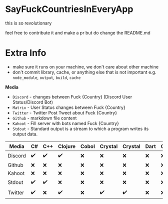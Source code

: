 # SayFuckCountriesInEveryApp

this is so revolutionary

feel free to contribute it and make a pr but do change the README.md

# Extra Info

- make sure it runs on your machine, we don't care about other machine
- don't commit library, cache, or anything else that is not important e.g. `node_module`, `output`, `build`, `cache`

**Media**
- `Discord` - changes between Fuck {Country} (Discord User Status/Discord Bot)
- `Matrix` - User Status changes between Fuck {Country}
- `Twitter` - Twitter Post Tweet about Fuck {Country}
- `Github` - markdown file content
- `Kahoot` - Fill server with bots named Fuck {Country}
- `Stdout` - Standard output is a stream to which a program writes its output data.

<AUTOMATED>

Media|C#|C++|Clojure|Cobol|Crystal|Crystal|Dart|Go|Java|Javascript|Julia|Lua|Nim|Perl|Powershell|Python|Ruby|Rust|Swift
-|-|-|-|-|-|-|-|-|-|-|-|-|-|-|-|-|-|-|-
Discord|✔️|✔️|✔️|❌|❌|❌|❌|❌|❌|❌|✔️|❌|❌|❌|❌|❌|✔️|❌|❌
Github|❌|❌|❌|❌|❌|❌|❌|❌|❌|❌|❌|❌|❌|❌|❌|❌|❌|❌|❌
Kahoot|❌|❌|❌|❌|❌|❌|❌|❌|❌|❌|❌|❌|❌|❌|❌|❌|❌|❌|❌
Stdout|✔️|✔️|❌|❌|❌|❌|❌|❌|❌|❌|❌|❌|❌|❌|❌|❌|❌|❌|❌
Twitter|✔️|❌|✔️|❌|✔️|✔️|❌|❌|❌|❌|❌|❌|❌|✔️|✔️|❌|✔️|❌|❌

</AUTOMATED>
